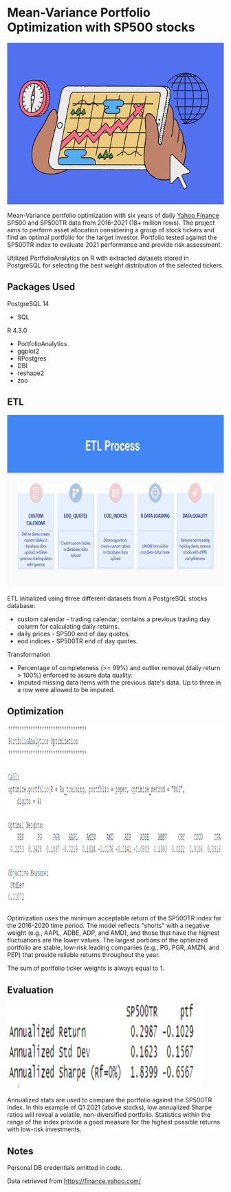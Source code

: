 # Mean-Variance Portfolio Optimization with SP500 stocks
<img src="Screenshots/stocks_image.png" width="650" height="375" />

Mean-Variance portfolio optimization with six years of daily [Yahoo Finance](https://finance.yahoo.com/) SP500 and SP500TR data from 2016-2021 (18+ million rows). 
The project aims to perform asset allocation considering a group of stock tickers and find an optimal portfolio for the target investor. Portfolio tested against 
the SP500TR index to evaluate 2021 performance and provide risk assessment.

Utilized PortfolioAnalytics on R with extracted datasets stored in PostgreSQL for selecting the best weight distribution of the selected tickers. 

## Packages Used
PostgreSQL 14
- SQL
  
R 4.3.0
- PortfolioAnalytics
- ggplot2
- RPostgres
- DBI
- reshape2
- zoo


## ETL

<img src="Screenshots/etl_process.png" width="800" height="400" />

ETL initialized using three different datasets from a PostgreSQL stocks database:
- custom calendar - trading calendar; contains a previous trading day column for calculating daily returns.
- daily prices - SP500 end of day quotes.
- eod indices - SP500TR end of day quotes.

Transformation
- Percentage of completeness (>= 99%) and outlier removal (daily return > 100%) enforced to assure data quality. 
- Imputed missing data items with the previous date's data. Up to three in a row were allowed to be imputed.

## Optimization 
<img src="Screenshots/portfolio.png" width="700" height="425" />

Optimization uses the minimum acceptable return of the SP500TR index for the 2016-2020 time period. The model reflects "shorts" with a negative 
weight (e.g., AAPL, ADBE, ADP, and AMD), and those that have the highest fluctuations are the lower values. The largest portions of the optimized 
portfolio are stable, low-risk leading companies (e.g., PG, PGR, AMZN, and PEP) that provide reliable returns throughout the year. 

The sum of portfolio ticker weights is always equal to 1. 

## Evaluation
<img src="Screenshots/annualized_returns.png" width="450" height="200" />

Annualized stats are used to compare the portfolio against the SP500TR index. In this example of Q1 2021 (above stocks), low annualized Sharpe 
ratios will reveal a volatile, non-diversified portfolio. Statistics within the range of the index provide a good measure for the highest possible 
returns with low-risk investments. 

## Notes
Personal DB credentials omitted in code.

Data retrieved from https://finance.yahoo.com/



